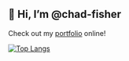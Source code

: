 <h2><b>👋 Hi, I’m @chad-fisher</b></h2>

Check out my <a href="https://chad-fisher.github.io/" target="_blank">portfolio</a> online!
<!---
chad-fisher/chad-fisher is a ✨ special ✨ repository because its `README.md` (this file) appears on your GitHub profile.
You can click the Preview link to take a look at your changes.
--->

[![Top Langs](https://github-readme-stats-git-masterrstaa-rickstaa.vercel.app/api/top-langs/?username=chad-fisher&layout=compact&hide=jupyter%20notebook)](https://github.com/chad-fisher/github-readme-stats)
